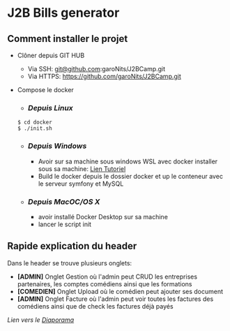 # J2B Bills generator
## Comment installer le projet

- Clôner depuis GIT HUB
    - Via SSH: git@github.com:garoNits/J2BCamp.git
    - Via HTTPS: https://github.com/garoNits/J2BCamp.git
- Compose le docker

    - ### _Depuis Linux_

  ```
  $ cd docker
  $ ./init.sh
  ```

    - ### _Depuis Windows_

        - Avoir sur sa machine sous windows WSL avec docker installer sous sa machine: [Lien Tutoriel](https://docs.microsoft.com/fr-fr/windows/wsl/tutorials/wsl-containers)
        - Build le docker depuis le dossier docker et up le conteneur avec le serveur symfony et MySQL

    - ### _Depuis MacOC/OS X_

        - avoir installé Docker Desktop sur sa machine
        - lancer le script init

## Rapide explication du header

Dans le header se trouve plusieurs onglets:

- **\[ADMIN\]** Onglet Gestion où l'admin peut CRUD les entreprises partenaires, les comptes comédiens ainsi que les formations
- **\[COMEDIEN\]** Onglet Upload où le comédien peut ajouter ses document
- **\[ADMIN\]** Onglet Facture où l'admin peut voir toutes les factures des comédiens ainsi que de check les factures déjà payés

_Lien vers le [Diaporama](https://docs.google.com/presentation/d/1QikhU1qTnJB7HJkKbSU5iziktsObBMMy/edit?usp=sharing&ouid=117149520027415065755&rtpof=true&sd=true)_
